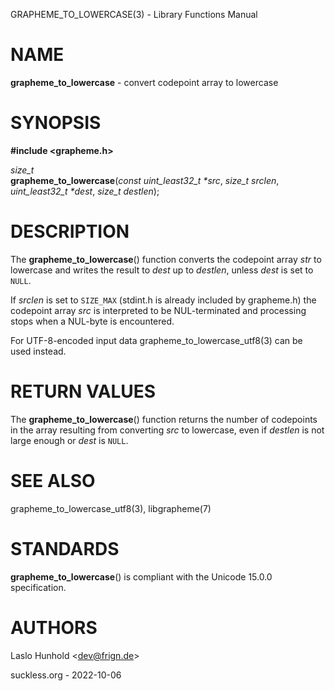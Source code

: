 GRAPHEME\_TO\_LOWERCASE(3) - Library Functions Manual

# NAME

**grapheme\_to\_lowercase** - convert codepoint array to lowercase

# SYNOPSIS

**#include <grapheme.h>**

*size\_t*  
**grapheme\_to\_lowercase**(*const uint\_least32\_t \*src*, *size\_t srclen*, *uint\_least32\_t \*dest*, *size\_t destlen*);

# DESCRIPTION

The
**grapheme\_to\_lowercase**()
function converts the codepoint array
*str*
to lowercase and writes the result to
*dest*
up to
*destlen*,
unless
*dest*
is set to
`NULL`.

If
*srclen*
is set to
`SIZE_MAX`
(stdint.h is already included by grapheme.h) the codepoint array
*src*
is interpreted to be NUL-terminated and processing stops when a
NUL-byte is encountered.

For UTF-8-encoded input data
grapheme\_to\_lowercase\_utf8(3)
can be used instead.

# RETURN VALUES

The
**grapheme\_to\_lowercase**()
function returns the number of codepoints in the array resulting
from converting
*src*
to lowercase, even if
*destlen*
is not large enough or
*dest*
is
`NULL`.

# SEE ALSO

grapheme\_to\_lowercase\_utf8(3),
libgrapheme(7)

# STANDARDS

**grapheme\_to\_lowercase**()
is compliant with the Unicode 15.0.0 specification.

# AUTHORS

Laslo Hunhold <[dev@frign.de](mailto:dev@frign.de)>

suckless.org - 2022-10-06
